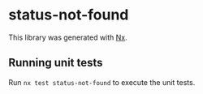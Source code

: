 # status-not-found

This library was generated with [Nx](https://nx.dev).

## Running unit tests

Run `nx test status-not-found` to execute the unit tests.
